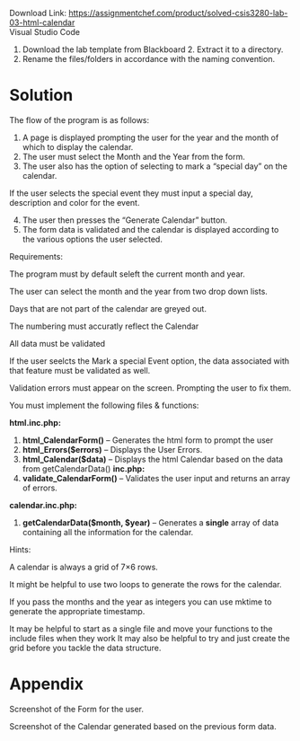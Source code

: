 Download Link: https://assignmentchef.com/product/solved-csis3280-lab-03-html-calendar
<br>
Visual Studio Code

<ol>

 <li>Download the lab template from Blackboard 2. Extract it to a directory.</li>

 <li>Rename the files/folders in accordance with the naming convention.</li>

</ol>

<h1>Solution</h1>

The flow of the program is as follows:

<ol>

 <li>A page is displayed prompting the user for the year and the month of which to display the calendar.</li>

 <li>The user must select the Month and the Year from the form.</li>

 <li>The user also has the option of selecting to mark a “special day” on the calendar.</li>

</ol>

If the user selects the special event they must input a special day, description and color for the event.

<ol start="4">

 <li>The user then presses the “Generate Calendar” button.</li>

 <li>The form data is validated and the calendar is displayed according to the various options the user selected.</li>

</ol>

Requirements:

The program must by default seleft the current month and year.

The user can select the month and the year from two drop down lists.

Days that are not part of the calendar are greyed out.

The numbering must accuratly reflect the Calendar

All data must be validated

If the user seelcts the Mark a special Event option, the data associated with that feature must be validated as well.

Validation errors must appear on the screen. Prompting the user to fix them.

You must implement the following files &amp; functions:

<strong>html.inc.php:</strong>

<ol>

 <li><strong>html_CalendarForm()</strong> – Generates the html form to prompt the user</li>

 <li><strong>html_Errors($errors)</strong> – Displays the User Errors.</li>

 <li><strong>html_Calendar($data)</strong> – Displays the html Calendar based on the data from getCalendarData() <strong>inc.php:</strong></li>

 <li><strong>validate_CalendarForm()</strong> – Validates the user input and returns an array of errors.</li>

</ol>

<strong>calendar.inc.php:</strong>

<ol>

 <li><strong>getCalendarData($month, $year)</strong> – Generates a <strong>single</strong> array of data containing all the information for the calendar.</li>

</ol>

Hints:

A calendar is always a grid of 7×6 rows.

It might be helpful to use two loops to generate the rows for the calendar.

If you pass the months and the year as integers you can use mktime to generate the appropriate timestamp.

It may be helpful to start as a single file and move your functions to the include files when they work It may also be helpful to try and just create the grid before you tackle the data structure.

<h1>Appendix</h1>

Screenshot of the Form for the user.

Screenshot of the Calendar generated based on the previous form data.
